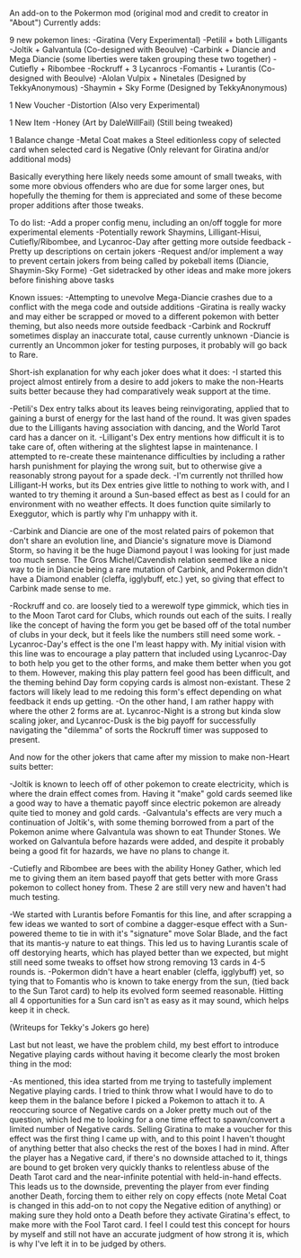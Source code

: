 An add-on to the Pokermon mod (original mod and credit to creator in "About")
Currently adds:

  9 new pokemon lines:
    -Giratina (Very Experimental)
    -Petilil + both Lilligants
    -Joltik + Galvantula (Co-designed with Beoulve)
    -Carbink + Diancie and Mega Diancie (some liberties were taken grouping these two together)
    -Cutiefly + Ribombee
    -Rockruff + 3 Lycanrocs
    -Fomantis + Lurantis (Co-designed with Beoulve)
    -Alolan Vulpix + Ninetales (Designed by TekkyAnonymous)
    -Shaymin + Sky Forme (Designed by TekkyAnonymous)
  
  1 New Voucher
    -Distortion (Also very Experimental)
  
  1 New Item
    -Honey (Art by DaleWillFail) (Still being tweaked)
  
  1 Balance change
    -Metal Coat makes a Steel editionless copy of selected card when selected card is Negative (Only relevant for Giratina and/or additional mods)

Basically everything here likely needs some amount of small tweaks, with some more obvious offenders who are due for some larger ones, but hopefully
the theming for them is appreciated and some of these become proper additions after those tweaks.

To do list:
  -Add a proper config menu, including an on/off toggle for more experimental elements
  -Potentially rework Shaymins, Lilligant-Hisui, Cutiefly/Ribombee, and Lycanroc-Day after getting more outside feedback
  -Pretty up descriptions on certain jokers
  -Request and/or implement a way to prevent certain jokers from being called by pokeball items (Diancie, Shaymin-Sky Forme)
  -Get sidetracked by other ideas and make more jokers before finishing above tasks

Known issues:
  -Attempting to unevolve Mega-Diancie crashes due to a conflict with the mega code and outside additions
  -Giratina is really wacky and may either be scrapped or moved to a different pokemon with better theming, but also needs more outside feedback
  -Carbink and Rockruff sometimes display an inaccurate total, cause currently unknown
  -Diancie is currently an Uncommon joker for testing purposes, it probably will go back to Rare.

Short-ish explanation for why each joker does what it does:
  -I started this project almost entirely from a desire to add jokers to make the non-Hearts suits better because they had comparatively weak support at the time.

  -Petili's Dex entry talks about its leaves being reinvigorating, applied that to gaining a burst of energy for the last hand of the round. It was given spades
    due to the Lilligants having association with dancing, and the World Tarot card has a dancer on it.
  -Lilligant's Dex entry mentions how difficult it is to take care of, often withering at the slightest lapse in maintenance. I attempted to re-create these maintenance
    difficulties by including a rather harsh punishment for playing the wrong suit, but to otherwise give a reasonably strong payout for a spade deck.
  -I'm currently not thrilled how Lilligant-H works, but its Dex entries give little to nothing to work with, and I wanted to try theming it around a Sun-based effect
    as best as I could for an environment with no weather effects. It does function quite similarly to Exeggutor, which is partly why I'm unhappy with it.

  -Carbink and Diancie are one of the most related pairs of pokemon that don't share an evolution line, and Diancie's signature move is Diamond Storm, so having it be
    the huge Diamond payout I was looking for just made too much sense. The Gros Michel/Cavendish relation seemed like a nice way to tie in Diancie being a rare
    mutation of Carbink, and Pokermon didn't have a Diamond enabler (cleffa, igglybuff, etc.) yet, so giving that effect to Carbink made sense to me.

  -Rockruff and co. are loosely tied to a werewolf type gimmick, which ties in to the Moon Tarot card for Clubs, which rounds out each of the suits. I really like the 
  concept of having the form you get be based off of the total number of clubs in your deck, but it feels like the numbers still need some work.
  -Lycanroc-Day's effect is the one I'm least happy with. My initial vision with this line was to encourage a play pattern that included using Lycanroc-Day
    to both help you get to the other forms, and make them better when you got to them. However, making this play pattern feel good has been difficult, and the theming
    behind Day form copying cards is almost non-existant. These 2 factors will likely lead to me redoing this form's effect depending on what feedback it ends up getting.
  -On the other hand, I am rather happy with where the other 2 forms are at. Lycanroc-Night is a strong but kinda slow scaling joker, and Lycanroc-Dusk is the
    big payoff for successfully navigating the "dilemma" of sorts the Rockruff timer was supposed to present.

And now for the other jokers that came after my mission to make non-Heart suits better:

  -Joltik is known to leech off of other pokemon to create electricity, which is where the drain effect comes from. Having it "make" gold cards seemed like a good way
    to have a thematic payoff since electric pokemon are already quite tied to money and gold cards.
  -Galvantula's effects are very much a continuation of Joltik's, with some theming borrowed from a part of the Pokemon anime where Galvantula was shown to eat
    Thunder Stones. We worked on Galvantula before hazards were added, and despite it probably being a good fit for hazards, we have no plans to change it.
  
  -Cutiefly and Ribombee are bees with the ability Honey Gather, which led me to giving them an item based payoff that gets better with more Grass pokemon to collect
    honey from. These 2 are still very new and haven't had much testing.

  -We started with Lurantis before Fomantis for this line, and after scrapping a few ideas we wanted to sort of combine a dagger-esque effect with a Sun-powered theme 
    to tie in with it's "signature" move Solar Blade, and the fact that its mantis-y nature to eat things. This led us to having Lurantis scale of off destorying hearts,
    which has played better than we expected, but might still need some tweaks to offset how strong removing 13 cards in 4-5 rounds is.
  -Pokermon didn't have a heart enabler (cleffa, igglybuff) yet, so tying that to Fomantis who is known to take energy from the sun, (tied back to the Sun Tarot card)
    to help its evolved form seemed reasonable. Hitting all 4 opportunities for a Sun card isn't as easy as it may sound, which helps keep it in check.

  (Writeups for Tekky's Jokers go here)

Last but not least, we have the problem child, my best effort to introduce Negative playing cards without having it become clearly the most broken thing in the mod:

  -As mentioned, this idea started from me trying to tastefully implement Negative playing cards. I tried to think throw what I would have to do to keep them in the
    balance before I picked a Pokemon to attach it to. A reoccuring source of Negative cards on a Joker pretty much out of the question, which led me to looking for
    a one time effect to spawn/convert a limited number of Negative cards. Selling Giratina to make a voucher for this effect was the first thing I came up with, and to 
    this point I haven't thought of anything better that also checks the rest of the boxes I had in mind. After the player has a Negative card, if there's no downside 
    attached to it, things are bound to get broken very quickly thanks to relentless abuse of the Death Tarot card and the near-infinite potential with held-in-hand effects. 
    This leads us to the downside, preventing the player from ever finding another Death, forcing them to either rely on copy effects (note Metal Coat is changed in this 
    add-on to not copy the Negative edition of anything) or making sure they hold onto a Death before they activate Giratina's effect, to make more with the Fool Tarot card.
    I feel I could test this concept for hours by myself and still not have an accurate judgment of how strong it is, which is why I've left it in to be judged by others.
